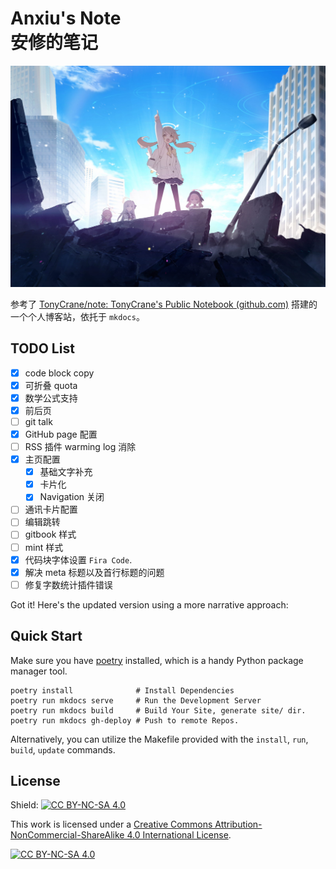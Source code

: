 # Anxiu's Note<br/>安修的笔记

<a href="https://anxiu0101.github.io/">

  <picture>
    <source media="(prefers-color-scheme: dark)" srcset="docs/assets/blue_archive/BG_CS_Trinity_15.jpg">
    <img alt="Banner" src="docs/assets/blue_archive/BG_CS_Trinity_18.jpg">
  </picture>

</a>

参考了 [TonyCrane/note: TonyCrane's Public Notebook (github.com)](https://github.com/TonyCrane/note) 搭建的一个个人博客站，依托于 `mkdocs`。

## TODO List

- [x] code block copy
- [x] 可折叠 quota
- [x] 数学公式支持
- [x] 前后页
- [ ] git talk
- [x] GitHub page 配置
- [ ] RSS 插件 warming log 消除
- [x] 主页配置
  - [x] 基础文字补充
  - [x] 卡片化
  - [x] Navigation 关闭
- [ ] 通讯卡片配置
- [ ] 编辑跳转
- [ ] gitbook 样式
- [ ] mint 样式
- [x] 代码块字体设置 `Fira Code`. 
- [x] 解决 meta 标题以及首行标题的问题
- [ ] 修复字数统计插件错误

Got it! Here's the updated version using a more narrative approach:

## Quick Start

Make sure you have [poetry](https://python-poetry.org/docs/) installed, which is a handy Python package manager tool.

```shell
poetry install              # Install Dependencies
poetry run mkdocs serve     # Run the Development Server
poetry run mkdocs build     # Build Your Site, generate site/ dir.
poetry run mkdocs gh-deploy # Push to remote Repos.
```

Alternatively, you can utilize the Makefile provided with the `install`, `run`, `build`, `update` commands.

## License

Shield: [![CC BY-NC-SA 4.0][cc-by-nc-sa-shield]][cc-by-nc-sa]

This work is licensed under a
[Creative Commons Attribution-NonCommercial-ShareAlike 4.0 International License][cc-by-nc-sa].

[![CC BY-NC-SA 4.0][cc-by-nc-sa-image]][cc-by-nc-sa]

[cc-by-nc-sa]: http://creativecommons.org/licenses/by-nc-sa/4.0/
[cc-by-nc-sa-image]: https://licensebuttons.net/l/by-nc-sa/4.0/88x31.png
[cc-by-nc-sa-shield]: https://img.shields.io/badge/License-CC%20BY--NC--SA%204.0-lightgrey.svg
